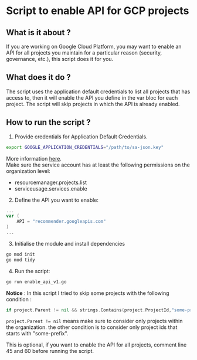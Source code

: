 # Script to enable API for GCP projects

## What is it about ?
If you are working on Google Cloud Platform, you may want to enable an API for all projects you maintain for a particular reason (security, governance, etc.), this script does it for you.

## What does it do ?
The script uses the application default credentials to list all projects that has access to, then it will enable the API you define in the var bloc for each project. The script will skip projects in which the API is already enabled.

## How to run the script ?
1. Provide credentials for Application Default Credentials.
```bash
export GOOGLE_APPLICATION_CREDENTIALS="/path/to/sa-json.key"
```
More information [here](https://cloud.google.com/docs/authentication/provide-credentials-adc).  
Make sure the service account has at least the following permissions on the organization level:
  - resourcemanager.projects.list
  - serviceusage.services.enable


2. Define the API you want to enable:
```go
...
var (
    API = "recommender.googleapis.com"
)
...
```

3. Initialise the module and install dependencies
```bash
go mod init
go mod tidy
```

4. Run the script:
```bash
go run enable_api_v1.go
```

**Notice** : In this script I tried to skip some projects with the following condition :
```go
if project.Parent != nil && strings.Contains(project.ProjectId,"some-prefix")
```
`project.Parent != nil` means make sure to consider only projects within the organization.
the other condition is to consider only project ids that starts with "some-prefix".

This is optional, if you want to enable the API for all projects, comment line 45 and 60 before running the script.
